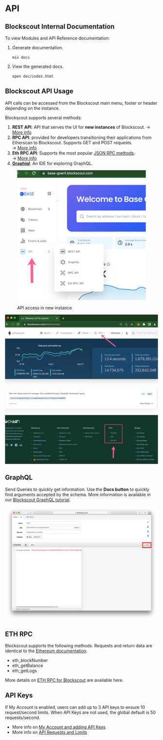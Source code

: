 # API

## Blockscout Internal Documentation

To view Modules and API Reference documentation:

1.  Generate documentation.

    `mix docs`
2.  View the generated docs.

    `open doc/index.html`

## Blockscout API Usage

API calls can be accessed from the Blockscout main menu, footer or header depending on the instance.

Blockscout supports several methods:

1. **REST API**: API that serves the UI for **new instances** of Blockscout.   -> [More info](rest-api-endpoints.md)
2. **RPC API**: provided for developers transitioning their applications from Etherscan to Blockscout. Supports GET and POST requests.\
   \-> [More info](rpc-endpoints/)
3. **Eth RPC API**: Supports the most popular [JSON RPC methods](https://github.com/ethereum/wiki/wiki/JSON-RPC). \
   \-> [More info](eth-rpc.md)
4. [**Graphiql**](https://github.com/graphql/graphiql): An IDE for exploring GraphQL.

<figure><img src="../../.gitbook/assets/API-menu.png" alt=""><figcaption><p>API access in new instance</p></figcaption></figure>

![APIs in header menu of old UI](../../.gitbook/assets/header.png)

![API links in the footer](../../.gitbook/assets/APIs.png)

## GraphQL

Send Queries to quickly get information. Use the **Docs button** to quickly find arguments accepted by the schema. More information is available in our [Blockscout GraphQL tutorial](https://forum.poa.network/t/graphql-in-blockscout/1971).

![Docs button for GraphQL](<../../.gitbook/assets/Screen Shot 2019-10-08 at 10.48.07 AM.png>)

## ETH RPC

Blockscout supports the following methods. Requests and return data are identical to the [Ethereum documentation](https://eth.wiki/json-rpc/API).

* eth\_blockNumber
* eth\_getBalance
* eth\_getLogs

More details on [ETH RPC for Blockscout](eth-rpc.md) are available here.

## API Keys

If My Account is enabled, users can add up to 3 API keys to ensure 10 request/second limits. When API Keys are not used, the global default is 50 requests/second.

* More info on [My Account and adding API Keys](../my-account/api-keys.md)
* More info on [API Requests and Limits](requests-and-limits.md)
